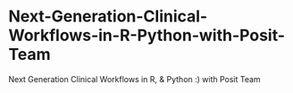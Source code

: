 # Next-Generation-Clinical-Workflows-in-R-Python-with-Posit-Team
Next Generation Clinical Workflows in R, &amp; Python :) with Posit Team

